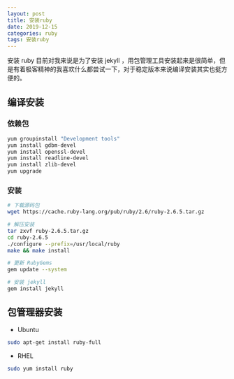 ```yaml
---
layout: post
title: 安装ruby
date: 2019-12-15
categories: ruby
tags: 安装ruby
---
```


安装 ruby 目前对我来说是为了安装 jekyll ，用包管理工具安装起来是很简单，但是有着极客精神的我喜欢什么都尝试一下，对于稳定版本来说编译安装其实也挺方便的。

## 编译安装

### 依赖包

```bash
yum groupinstall "Development tools"
yum install gdbm-devel
yum install openssl-devel
yum install readline-devel
yum install zlib-devel
yum upgrade
```

### 安装

```bash
# 下载源码包
wget https://cache.ruby-lang.org/pub/ruby/2.6/ruby-2.6.5.tar.gz

# 解压安装
tar zxvf ruby-2.6.5.tar.gz
cd ruby-2.6.5
./configure --prefix=/usr/local/ruby
make && make install

# 更新 RubyGems
gem update --system

# 安装 jekyll
gem install jekyll
```

## 包管理器安装

- Ubuntu

```bash
sudo apt-get install ruby-full
```

- RHEL

```bash
sudo yum install ruby
```
